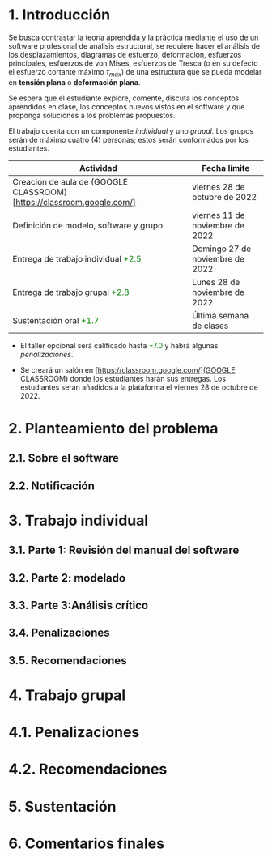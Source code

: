 # 1. Introducción

Se busca contrastar la teoría aprendida y la práctica mediante el uso de un software profesional de análisis estructural, se requiere hacer el análisis de los desplazamientos, diagramas de esfuerzo, deformación, esfuerzos principales, esfuerzos de von Mises, esfuerzos de Tresca (o en su defecto el esfuerzo cortante máximo $\tau_{max}$) de una estructura que se pueda modelar en **tensión plana** o **deformación plana**. 

Se espera que el estudiante explore, comente, discuta los conceptos aprendidos en clase, los conceptos nuevos vistos en el software y que proponga soluciones a los problemas propuestos.

El trabajo cuenta con un componente *individual* y uno *grupal*. Los grupos serán de máximo cuatro (4) personas; estos serán conformados por los estudiantes.


| Actividad                                                     | Fecha límite                    |
| ---                                                           | ---                             |
| Creación de aula de (GOOGLE CLASSROOM)[https://classroom.google.com/]                     | viernes 28 de octubre de 2022   |
| Definición de modelo, software y grupo                        | viernes 11 de noviembre de 2022 |
| Entrega de trabajo individual <font color='green'>+2.5</font> | Domingo 27 de noviembre de 2022 |
| Entrega de trabajo grupal <font color='green'>+2.8</font>     | Lunes 28 de noviembre de 2022   |
| Sustentación oral <font color='green'>+1.7</font>             | Última semana de clases         |

* El taller opcional será calificado hasta <font color='green'>+7.0</font> y habrá algunas *penalizaciones*.

* Se creará un salón en [https://classroom.google.com/](GOOGLE CLASSROOM) donde los estudiantes harán sus entregas. Los estudiantes serán añadidos a la plataforma el viernes 28 de octubre de 2022.


# 2. Planteamiento del problema


## 2.1. Sobre el software

## 2.2. Notificación

# 3. Trabajo individual

## 3.1. Parte 1: Revisión del manual del software

## 3.2. Parte 2: modelado

## 3.3. Parte 3:Análisis crítico

## 3.4. Penalizaciones

## 3.5. Recomendaciones

# 4. Trabajo grupal

# 4.1. Penalizaciones
# 4.2. Recomendaciones

# 5. Sustentación

# 6. Comentarios finales













